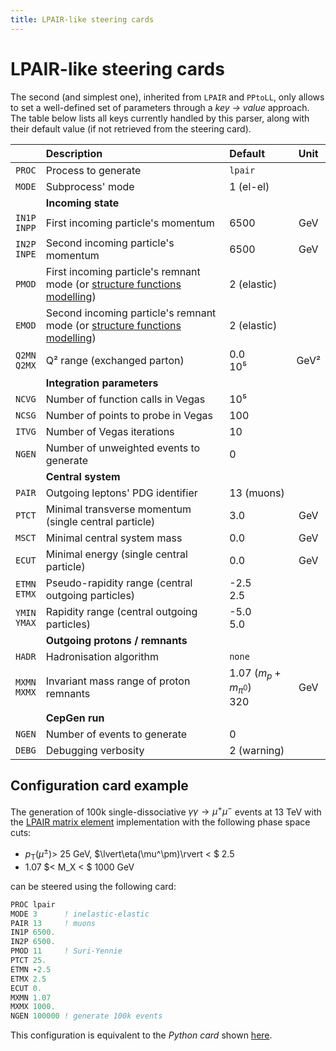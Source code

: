 ```yaml
---
title: LPAIR-like steering cards
---
```


# LPAIR-like steering cards

The second (and simplest one), inherited from `LPAIR` and `PPtoLL`, only allows to set a well-defined set of parameters through a *key → value* approach.
The table below lists all keys currently handled by this parser, along with their default value (if not retrieved from the steering card).

|        | Description                                                     | Default    | Unit |
|:------:|:----------------------------------------------------------------|:-----------|:----:|
| `PROC` | Process to generate                                             | `lpair`    |      |
| `MODE` | Subprocess' mode                                                | 1 (el-el)  |      |
|        | **Incoming state**                                              |            |      |
| `IN1P`<br/>`INPP` | First incoming particle's momentum                   | 6500       | GeV  |
| `IN2P`<br/>`INPE` | Second incoming particle's momentum                  | 6500       | GeV  |
| `PMOD` | First incoming particle's remnant mode (or [structure functions modelling](/structure-functions)) | 2 (elastic)|      |
| `EMOD` | Second incoming particle's remnant mode (or [structure functions modelling](/structure-functions)) | 2 (elastic)|      |
| `Q2MN`<br/>`Q2MX` | Q² range (exchanged parton)                          | 0.0<br/>10⁵| GeV² |
|        | **Integration parameters**                                      |            |      |
| `NCVG` | Number of function calls in Vegas                               | 10⁵        |      |
| `NCSG` | Number of points to probe in Vegas                              | 100        |      |
| `ITVG` | Number of Vegas iterations                                      | 10         |      |
| `NGEN` | Number of unweighted events to generate                         | 0          |      |
|| **Central system**                                                      |            |      |
| `PAIR` | Outgoing leptons' PDG identifier                                | 13 (muons) |      |
| `PTCT` | Minimal transverse momentum (single central particle)           | 3.0        | GeV  |
| `MSCT` | Minimal central system mass                                     | 0.0        | GeV  |
| `ECUT` | Minimal energy (single central particle)                        | 0.0        | GeV  |
| `ETMN`<br/>`ETMX` | Pseudo-rapidity range (central outgoing particles)   | -2.5<br/>2.5 |      |
| `YMIN`<br/>`YMAX` | Rapidity range (central outgoing particles)          | -5.0<br/>5.0 |      |
|| **Outgoing protons / remnants**                                         |            |      |
| `HADR` | Hadronisation algorithm                                         | `none`     |      |
| `MXMN`<br/>`MXMX` | Invariant mass range of proton remnants              | 1.07 ($m_p+m _ {\pi^{0}}$)<br/>320  | GeV  |
|        | **CepGen run**                                                  |            |      |
| `NGEN` | Number of events to generate                                    | 0          |      |
| `DEBG` | Debugging verbosity                                             | 2 (warning)|      |

## Configuration card example

The generation of 100k single-dissociative $\gamma\gamma\to\mu^+\mu^-$ events at 13 TeV with the [LPAIR matrix element](/processes/lpair) implementation with the following phase space cuts:

- $p _ \mathrm{T}(\mu^\pm)>$ 25 GeV, $\lvert\eta(\mu^\pm)\rvert < $ 2.5
- 1.07 $< M_X < $ 1000 GeV

can be steered using the following card:

~~~ fortran
PROC lpair
MODE 3      ! inelastic-elastic
PAIR 13     ! muons
IN1P 6500.
IN2P 6500.
PMOD 11     ! Suri-Yennie
PTCT 25.
ETMN -2.5
ETMX 2.5
ECUT 0.
MXMN 1.07
MXMX 1000.
NGEN 100000 ! generate 100k events
~~~

This configuration is equivalent to the _Python card_ shown [here](python#configuration-card-example).

